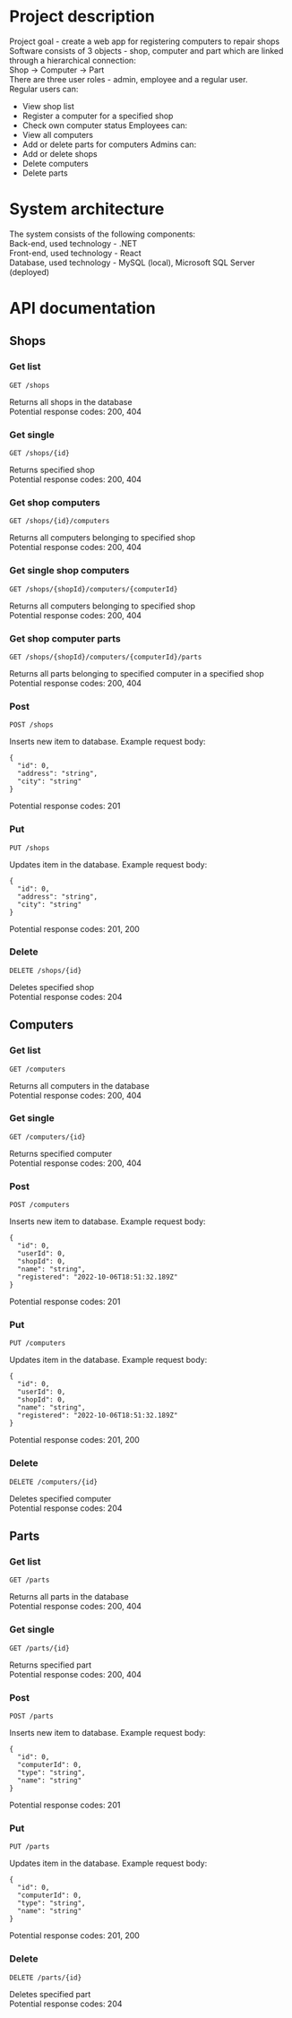 # Project description

Project goal - create a web app for registering computers to repair shops\
Software consists of 3 objects - shop, computer and part which are linked through a hierarchical connection:\
Shop -> Computer -> Part\
There are three user roles - admin, employee and a regular user.\
Regular users can:
* View shop list
* Register a computer for a specified shop
* Check own computer status
Employees can:
* View all computers
* Add or delete parts for computers
Admins can:
* Add or delete shops
* Delete computers
* Delete parts

# System architecture

The system consists of the following components:\
Back-end, used technology - .NET\
Front-end, used technology - React\
Database, used technology - MySQL (local), Microsoft SQL Server (deployed)

# API documentation

## Shops

### Get list

```http
GET /shops
```
Returns all shops in the database\
Potential response codes: 200, 404

### Get single

```http
GET /shops/{id}
```
Returns specified shop\
Potential response codes: 200, 404

### Get shop computers

```http
GET /shops/{id}/computers
```
Returns all computers belonging to specified shop\
Potential response codes: 200, 404

### Get single shop computers

```http
GET /shops/{shopId}/computers/{computerId}
```
Returns all computers belonging to specified shop\
Potential response codes: 200, 404

### Get shop computer parts

```http
GET /shops/{shopId}/computers/{computerId}/parts
```
Returns all parts belonging to specified computer in a specified shop\
Potential response codes: 200, 404

### Post

```http
POST /shops
```
Inserts new item to database. Example request body:
```
{
  "id": 0,
  "address": "string",
  "city": "string"
}
```
Potential response codes: 201

### Put

```http
PUT /shops
```
Updates item in the database. Example request body:
```
{
  "id": 0,
  "address": "string",
  "city": "string"
}
```
Potential response codes: 201, 200

### Delete

```http
DELETE /shops/{id}
```
Deletes specified shop\
Potential response codes: 204

## Computers

### Get list

```http
GET /computers
```
Returns all computers in the database\
Potential response codes: 200, 404

### Get single

```http
GET /computers/{id}
```
Returns specified computer\
Potential response codes: 200, 404

### Post

```http
POST /computers
```
Inserts new item to database. Example request body:
```
{
  "id": 0,
  "userId": 0,
  "shopId": 0,
  "name": "string",
  "registered": "2022-10-06T18:51:32.189Z"
}
```
Potential response codes: 201

### Put

```http
PUT /computers
```
Updates item in the database. Example request body:
```
{
  "id": 0,
  "userId": 0,
  "shopId": 0,
  "name": "string",
  "registered": "2022-10-06T18:51:32.189Z"
}
```
Potential response codes: 201, 200

### Delete

```http
DELETE /computers/{id}
```
Deletes specified computer\
Potential response codes: 204

## Parts

### Get list

```http
GET /parts
```
Returns all parts in the database\
Potential response codes: 200, 404

### Get single

```http
GET /parts/{id}
```
Returns specified part\
Potential response codes: 200, 404

### Post

```http
POST /parts
```
Inserts new item to database. Example request body:
```
{
  "id": 0,
  "computerId": 0,
  "type": "string",
  "name": "string"
}
```
Potential response codes: 201

### Put

```http
PUT /parts
```
Updates item in the database. Example request body:
```
{
  "id": 0,
  "computerId": 0,
  "type": "string",
  "name": "string"
}
```
Potential response codes: 201, 200

### Delete

```http
DELETE /parts/{id}
```
Deletes specified part\
Potential response codes: 204
